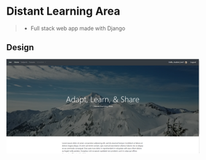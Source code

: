 # Distant Learning Area
> - Full stack web app made with Django


## Design
![Screenshot](https://github.com/bermylle/DLA/blob/master/github/img/cover.PNG)
